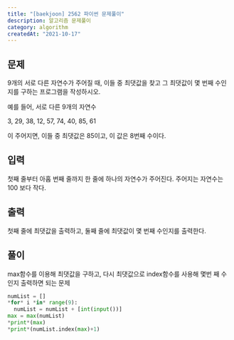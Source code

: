 ```yaml
---
title: "[baekjoon] 2562 파이썬 문제풀이"
description: 알고리즘 문제풀이
category: algorithm
createdAt: "2021-10-17"
---
```


## 문제

9개의 서로 다른 자연수가 주어질 때, 이들 중 최댓값을 찾고 그 최댓값이 몇 번째 수인지를 구하는 프로그램을 작성하시오.

예를 들어, 서로 다른 9개의 자연수

3, 29, 38, 12, 57, 74, 40, 85, 61

이 주어지면, 이들 중 최댓값은 85이고, 이 값은 8번째 수이다.

## 입력

첫째 줄부터 아홉 번째 줄까지 한 줄에 하나의 자연수가 주어진다. 주어지는 자연수는 100 보다 작다.

## 출력

첫째 줄에 최댓값을 출력하고, 둘째 줄에 최댓값이 몇 번째 수인지를 출력한다.

## 풀이

max함수를 이용해 최댓값을 구하고, 다시 최댓값으로 index함수를 사용해 몇번 째 수인지 출력하면 되는 문제

```python
numList = []
*for* i *in* range(9):
  numList = numList + [int(input())]
max = max(numList)
*print*(max)
*print*(numList.index(max)+1)
```
